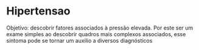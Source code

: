 # Hipertensao

Objetivo: descobrir fatores associados à pressão elevada. Por este ser um exame simples ao descobrir quadros mais complexos associados, esse sintoma pode se tornar um auxilio a diversos diagnósticos
